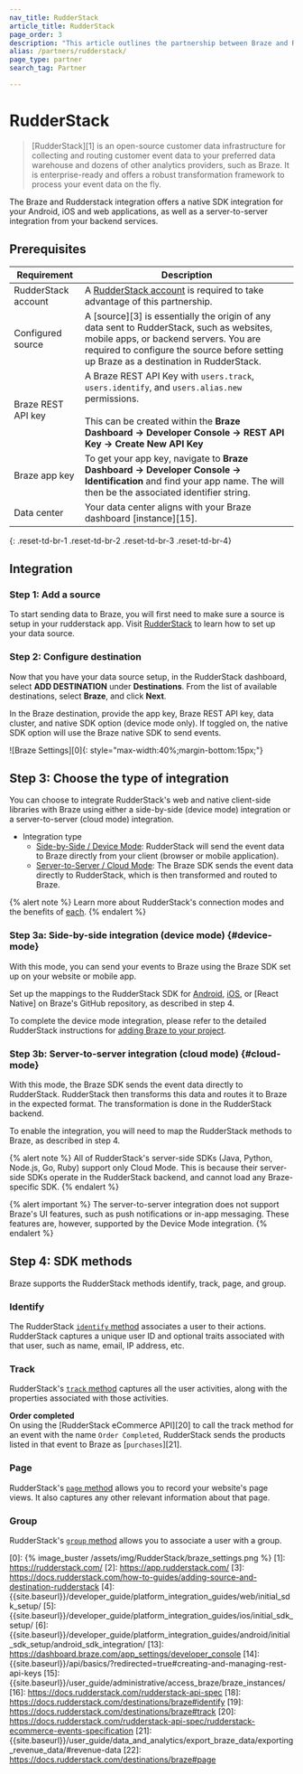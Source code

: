 ```yaml
---
nav_title: RudderStack
article_title: RudderStack
page_order: 3
description: "This article outlines the partnership between Braze and RudderStack, an open-source customer data infrastructure that offers a seamless Braze integration for your Android, iOS, and web applications. With RudderStack, you can now send your in-app customer event data directly to Braze for contextual analysis."
alias: /partners/rudderstack/
page_type: partner
search_tag: Partner

---
```


# RudderStack

> [RudderStack][1] is an open-source customer data infrastructure for collecting and routing customer event data to your preferred data warehouse and dozens of other analytics providers, such as Braze. It is enterprise-ready and offers a robust transformation framework to process your event data on the fly.

The Braze and Rudderstack integration offers a native SDK integration for your Android, iOS and web applications, as well as a server-to-server integration from your backend services.

## Prerequisites

| Requirement | Description |
| --- | --- |
| RudderStack account | A [RudderStack account](https://app.rudderstack.com/) is required to take advantage of this partnership. |
| Configured source | A [source][3] is essentially the origin of any data sent to RudderStack, such as websites, mobile apps, or backend servers. You are required to configure the source before setting up Braze as a destination in RudderStack. |
| Braze REST API key | A Braze REST API Key with `users.track`, `users.identify`, and `users.alias.new` permissions.<br><br>This can be created within the **Braze Dashboard -> Developer Console -> REST API Key -> Create New API Key** |
| Braze app key | To get your app key, navigate to **Braze Dashboard -> Developer Console -> Identification** and find your app name. The will then be the associated identifier string.
| Data center | Your data center aligns with your Braze dashboard [instance][15].  |
{: .reset-td-br-1 .reset-td-br-2 .reset-td-br-3  .reset-td-br-4}

## Integration

### Step 1: Add a source

To start sending data to Braze, you will first need to make sure a source is setup in your rudderstack app. Visit [RudderStack](https://rudderstack.com/docs/connections/adding-source-and-destination-rudderstack/) to learn how to set up your data source.

### Step 2: Configure destination

Now that you have your data source setup, in the RudderStack dashboard, select **ADD DESTINATION** under **Destinations**. From the list of available destinations, select **Braze**, and click **Next**.

In the Braze destination, provide the app key, Braze REST API key, data cluster, and native SDK option (device mode only). If toggled on, the native SDK option will use the Braze native SDK to send events. 

![Braze Settings][0]{: style="max-width:40%;margin-bottom:15px;"}

## Step 3: Choose the type of integration

You can choose to integrate RudderStack's web and native client-side libraries with Braze using either a side-by-side (device mode) integration or a server-to-server (cloud mode) integration.

- Integration type
  - [Side-by-Side / Device Mode](#device-mode): RudderStack will send the event data to Braze directly from your client (browser or mobile application).
  - [Server-to-Server / Cloud Mode](#cloud-mode): The Braze SDK sends the event data directly to RudderStack, which is then transformed and routed to Braze.

{% alert note %} 
Learn more about RudderStack's connection modes and the benefits of [each](https://rudderstack.com/docs/connections/rudderstack-connection-modes/).
{% endalert %}

### Step 3a: Side-by-side integration (device mode) {#device-mode}

With this mode, you can send your events to Braze using the Braze SDK set up on your website or mobile app.

Set up the mappings to the RudderStack SDK for [Android](https://github.com/rudderlabs/rudder-integration-braze-android), [iOS](https://github.com/rudderlabs/rudder-integration-braze-ios), or [React Native] on Braze's GitHub repository, as described in step 4. 

To complete the device mode integration, please refer to the detailed RudderStack instructions for [adding Braze to your project](https://rudderstack.com/docs/destinations/marketing/braze/#adding-device-mode-integration).

### Step 3b: Server-to-server integration (cloud mode) {#cloud-mode}

With this mode, the Braze SDK sends the event data directly to RudderStack. RudderStack then transforms this data and routes it to Braze in the expected format. The transformation is done in the RudderStack backend.

To enable the integration, you will need to map the RudderStack methods to Braze, as described in step 4.

{% alert note %} 
All of RudderStack's server-side SDKs (Java, Python, Node.js, Go, Ruby) support only Cloud Mode. This is because their server-side SDKs operate in the RudderStack backend, and cannot load any Braze-specific SDK. 
{% endalert %}

{% alert important %} The server-to-server integration does not support Braze's UI features, such as push notifications or in-app messaging. These features are, however, supported by the Device Mode integration. {% endalert %}

## Step 4: SDK methods

Braze supports the RudderStack methods identify, track, page, and group.

### Identify

The RudderStack [`identify` method](https://rudderstack.com/docs/destinations/marketing/braze/#identify) associates a user to their actions. RudderStack captures a unique user ID and optional traits associated with that user, such as name, email, IP address, etc.

### Track

RudderStack's [`track` method](https://rudderstack.com/docs/destinations/marketing/braze/#track) captures all the user activities, along with the properties associated with those activities.

**Order completed**<br>
On using the [RudderStack eCommerce API][20] to call the track method for an event with the name `Order Completed`, RudderStack sends the products listed in that event to Braze as [`purchases`][21].

### Page

RudderStack's [`page` method](https://rudderstack.com/docs/destinations/marketing/braze/#page) allows you to record your website's page views. It also captures any other relevant information about that page.

### Group

RudderStack's [`group` method](https://rudderstack.com/docs/destinations/marketing/braze/#group) allows you to associate a user with a group.


[0]: {% image_buster /assets/img/RudderStack/braze_settings.png %}
[1]: https://rudderstack.com/
[2]: https://app.rudderstack.com/
[3]: https://docs.rudderstack.com/how-to-guides/adding-source-and-destination-rudderstack
[4]: {{site.baseurl}}/developer_guide/platform_integration_guides/web/initial_sdk_setup/
[5]: {{site.baseurl}}/developer_guide/platform_integration_guides/ios/initial_sdk_setup/
[6]: {{site.baseurl}}/developer_guide/platform_integration_guides/android/initial_sdk_setup/android_sdk_integration/
[13]: https://dashboard.braze.com/app_settings/developer_console
[14]: {{site.baseurl}}/api/basics/?redirected=true#creating-and-managing-rest-api-keys
[15]: {{site.baseurl}}/user_guide/administrative/access_braze/braze_instances/
[16]: https://docs.rudderstack.com/rudderstack-api-spec
[18]: https://docs.rudderstack.com/destinations/braze#identify
[19]: https://docs.rudderstack.com/destinations/braze#track
[20]: https://docs.rudderstack.com/rudderstack-api-spec/rudderstack-ecommerce-events-specification
[21]: {{site.baseurl}}/user_guide/data_and_analytics/export_braze_data/exporting_revenue_data/#revenue-data
[22]: https://docs.rudderstack.com/destinations/braze#page